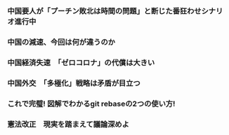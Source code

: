 ### 中国要人が「プーチン敗北は時間の問題」と断じた番狂わせシナリオ進行中

### 中国の減速、今回は何が違うのか

### 中国経済失速　「ゼロコロナ」の代償は大きい

### 中国外交　「多極化」戦略は矛盾が目立つ

### これで完璧! 図解でわかるgit rebaseの2つの使い方!

### 憲法改正　現実を踏まえて議論深めよ
